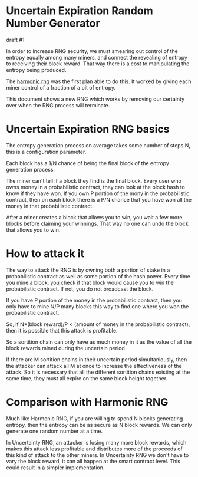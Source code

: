 Uncertain Expiration Random Number Generator
=============
draft #1

In order to increase RNG security, we must smearing out control of the entropy equally among many miners, and connect the revealing of entropy to receiving their block reward. That way there is a cost to manipulating the entropy being produced.


The [harmonic rng](https://github.com/zack-bitcoin/amoveo/blob/master/docs/design/harmonic_rng.md) was the first plan able to do this.  It worked by giving each miner control of a fraction of a bit of entropy.

This document shows a new RNG which works by removing our certainty over when the RNG process will terminate.

Uncertain Expiration RNG basics
=========

The entropy generation process on average takes some number of steps N, this is a configuration parameter.

Each block has a 1/N chance of being the final block of the entropy generation process.

The miner can't tell if a block they find is the final block. Every user who owns money in a probabilistic contract, they can look at the block hash to know if they have won.
If you own P portion of the mony in the probabilistic contract, then on each block there is a P/N chance that you have won all the money in that probabilistic contract.

After a miner creates a block that allows you to win, you wait a few more blocks before claiming your winnings. That way no one can undo the block that allows you to win.


How to attack it
==========

The way to attack the RNG is by owning both a portion of stake in a probabilistic contract as well as some portion of the hash power. Every time you mine a block, you check if that block would cause you to win the probabilistic contract. If not, you do not broadcast the block.

If you have P portion of the money in the probabilistic contract, then you only have to mine N/P many blocks this way to find one where you won the probabilistic contract.

So, if N*(block reward)/P < (amount of money in the probabilistic contract), then it is possible that this attack is profitable.

So a sortition chain can only have as much money in it as the value of all the block rewards mined during the uncertain period.

If there are M sortition chains in their uncertain period simultaniously, then the attacker can attack all M at once to increase the effectiveness of the attack. So it is necessary that all the different sortition chains existing at the same time, they must all expire on the same block height together.


Comparison with Harmonic RNG
========

Much like Harmonic RNG, if you are willing to spend N blocks generating entropy, then the entropy can be as secure as N block rewards. We can only generate one random number at a time.

In Uncertainty RNG, an attacker is losing many more block rewards, which makes this attack less profitable and distributes more of the proceeds of this kind of attack to the other miners.
In Uncertainty RNG we don't have to vary the block reward, it can all happen at the smart contract level. This could result in a simpler implementation.

